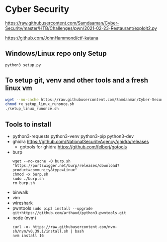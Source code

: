 # Cyber Security

https://raw.githubusercontent.com/Samdaaman/Cyber-Security/master/HTB/Challenges/pwn/2021-02-23-Restaurant/exploit2.py

https://github.com/JohnHammond/ctf-katana

## Windows/Linux repo only Setup
```
python3 setup.py
```

## To setup git, venv and other tools and a fresh linux vm
```bash
wget --no-cache https://raw.githubusercontent.com/Samdaaman/Cyber-Security/master/setup_linux_runonce.sh
chmod +x setup_linux_runonce.sh
./setup_linux_runonce.sh
```

## Tools to install
- python3-requests python3-venv python3-pip python3-dev
- ghidra  https://github.com/NationalSecurityAgency/ghidra/releases
  - gotools for ghidra https://github.com/felberj/gotools
- burp
    ```
    wget --no-cache -O burp.sh "https://portswigger.net/burp/releases/download?product=community&type=Linux"
    chmod +x burp.sh
    sudo ./burp.sh
    rm burp.sh
    ```
- binwalk
- vim
- wireshark
- pwntools `sudo pip3 install --upgrade git+https://github.com/arthaud/python3-pwntools.git`
- node (nvm)
    ```
    curl -o- https://raw.githubusercontent.com/nvm-sh/nvm/v0.39.1/install.sh | bash
    nvm install 16
    ```
